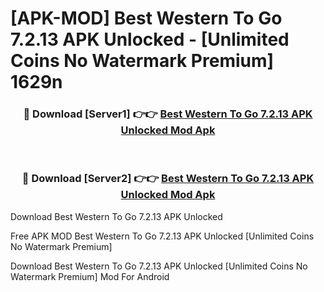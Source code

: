 # [APK-MOD] Best Western To Go 7.2.13 APK Unlocked - [Unlimited Coins No Watermark Premium] 1629n



<div align="center">
<h3>🔴 Download [Server1] 👉👉 <a href="https://momento.my/?title=Best_Western_To_Go_7.2.13_APK_Unlocked">Best Western To Go 7.2.13 APK Unlocked Mod Apk</a></h3><br>

<h3>🔴 Download [Server2] 👉👉 <a href="https://momento.my/?title=Best_Western_To_Go_7.2.13_APK_Unlocked">Best Western To Go 7.2.13 APK Unlocked Mod Apk</a></h3>
</div>



Download Best Western To Go 7.2.13 APK Unlocked 

Free APK MOD Best Western To Go 7.2.13 APK Unlocked [Unlimited Coins No Watermark Premium]

Download Best Western To Go 7.2.13 APK Unlocked [Unlimited Coins No Watermark Premium] Mod For Android
